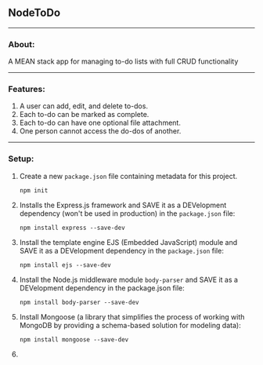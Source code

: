 ## NodeToDo

---

### About:

A MEAN stack app for managing to-do lists with full CRUD functionality

---

### Features:

1. A user can add, edit, and delete to-dos.
2. Each to-do can be marked as complete.
3. Each to-do can have one optional file attachment.
4. One person cannot access the do-dos of another.

---

### Setup:

1. Create a new `package.json` file containing metadata for this project.
   ```
   npm init
   ```
2. Installs the Express.js framework and SAVE it as a DEVelopment dependency (won't be used in production) in the `package.json` file:
   ```
   npm install express --save-dev
   ```
3. Install the template engine EJS (Embedded JavaScript) module and SAVE it as a DEVelopment dependency in the `package.json` file:
   ```
   npm install ejs --save-dev
   ```
4. Install the Node.js middleware module `body-parser` and SAVE it as a DEVelopment dependency in the package.json file:
   ```
   npm install body-parser --save-dev
   ```
5. Install Mongoose (a library that simplifies the process of working with MongoDB by providing a schema-based solution for modeling data):
   ```
   npm install mongoose --save-dev
   ```
6.
